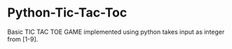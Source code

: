 # Python-Tic-Tac-Toc
Basic TIC TAC TOE GAME implemented using python takes input as integer from [1-9].
